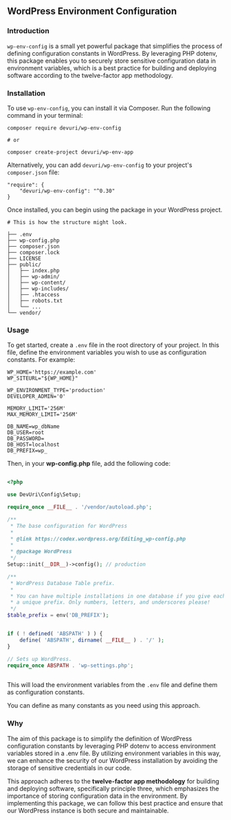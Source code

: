 ## WordPress Environment Configuration

### Introduction

`wp-env-config` is a small yet powerful package that simplifies the process of defining configuration constants in WordPress. By leveraging PHP dotenv, this package enables you to securely store sensitive configuration data in environment variables, which is a best practice for building and deploying software according to the twelve-factor app methodology.

### Installation

To use `wp-env-config`, you can install it via Composer. Run the following command in your terminal:

```shell
composer require devuri/wp-env-config

# or 

composer create-project devuri/wp-env-app
```
Alternatively, you can add `devuri/wp-env-config` to your project's `composer.json` file:
```shell
"require": {
    "devuri/wp-env-config": "^0.30"
}
```
Once installed, you can begin using the package in your WordPress project.

```shell
# This is how the structure might look.

├── .env
├── wp-config.php
├── composer.json
├── composer.lock
├── LICENSE
├── public/
│   ├── index.php
│   ├── wp-admin/
│   ├── wp-content/
│   ├── wp-includes/
│   ├── .htaccess
│   ├── robots.txt
│   └── ...
└── vendor/

```

### Usage

To get started, create a `.env` file in the root directory of your project. 
In this file, define the environment variables you wish to use as configuration constants. For example:
```shell
WP_HOME='https://example.com'
WP_SITEURL="${WP_HOME}"

WP_ENVIRONMENT_TYPE='production'
DEVELOPER_ADMIN='0'

MEMORY_LIMIT='256M'
MAX_MEMORY_LIMIT='256M'

DB_NAME=wp_dbName
DB_USER=root
DB_PASSWORD=
DB_HOST=localhost
DB_PREFIX=wp_
```
Then, in your **wp-config.php** file, add the following code:
```php

<?php

use DevUri\Config\Setup;

require_once __FILE__ . '/vendor/autoload.php';

/**
 * The base configuration for WordPress
 *
 * @link https://codex.wordpress.org/Editing_wp-config.php
 *
 * @package WordPress
 */
Setup::init(__DIR__)->config(); // production

/**
 * WordPress Database Table prefix.
 *
 * You can have multiple installations in one database if you give each
 * a unique prefix. Only numbers, letters, and underscores please!
 */
$table_prefix = env('DB_PREFIX');


if ( ! defined( 'ABSPATH' ) ) {
	define( 'ABSPATH', dirname( __FILE__ ) . '/' );
}

// Sets up WordPress.
require_once ABSPATH . 'wp-settings.php';
    
```
This will load the environment variables from the `.env` file and define them as configuration constants.

You can define as many constants as you need using this approach.

### Why

The aim of this package is to simplify the definition of WordPress configuration constants by leveraging PHP dotenv to access environment variables stored in a .env file. By utilizing environment variables in this way, we can enhance the security of our WordPress installation by avoiding the storage of sensitive credentials in our code.

This approach adheres to the **twelve-factor app methodology** for building and deploying software, specifically principle three, which emphasizes the importance of storing configuration data in the environment. By implementing this package, we can follow this best practice and ensure that our WordPress instance is both secure and maintainable.

